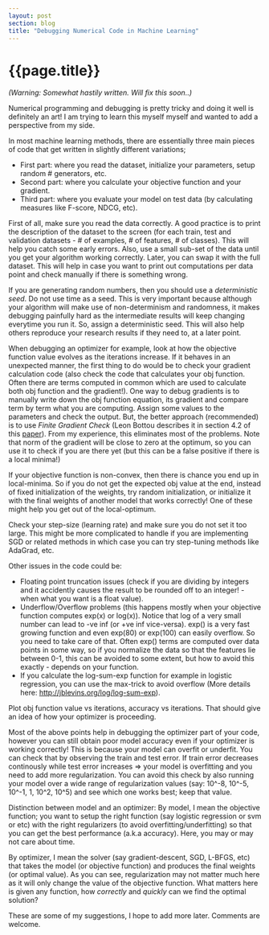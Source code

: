 ```yaml
---
layout: post
section: blog
title: "Debugging Numerical Code in Machine Learning"
---
```


# {{page.title}}

<i>(Warning: Somewhat hastily written. Will fix this soon..) </i><br>

Numerical programming and debugging is pretty tricky and doing it well is definitely an art! I am trying to learn this myself myself and wanted to add a perspective from my side.

In most machine learning methods, there are essentially three main pieces of code that get written in slightly different variations; 
<ul>
<li>First part: where you read the dataset, initialize your parameters, setup random # generators, etc.</li>
<li>Second part: where you calculate your objective function and your gradient.</li> 
<li>Third part: where you evaluate your model on test data (by calculating measures like F-score, NDCG, etc).</li>
</ul>

First of all, make sure you read the data correctly. A good practice is to print the description of the dataset to the screen (for each train, test and validation datasets - # of examples, # of features, # of classes). This will help you catch some early errors. Also, use a small sub-set of the data until you get your algorithm working correctly. Later, you can swap it with the full dataset. This will help in case you want to print out computations per data point and check manually if there is something wrong.

If you are generating random numbers, then you should use a <i>deterministic seed</i>. Do not use time as a seed. This is very important because although your algorithm will make use of non-determinism and randomness, it makes   debugging painfully hard as the intermediate results will keep changing everytime you run it. So, assign a deterministic seed. This will also help others reproduce your research results if they need to, at a later point.

When debugging an optimizer for example, look at how the objective function value evolves as the iterations increase. If it behaves in an unexpected manner, the first thing to do would be to check your gradient calculation code (also check the code that calculates your obj function. Often there are terms computed in common which are used to calculate both obj function and the gradient!). One way to debug gradients is to manually write down the obj function equation, its gradient and compare term by term what you are computing. Assign some values to the parameters and check the output. But, the better approach (recommended) is to use <i>Finite Gradient Check</i> (Leon Bottou describes it in section 4.2 of this <a href="http://research.microsoft.com/pubs/192769/tricks-2012.pdf">paper</a>). From my experience, this eliminates most of the problems.
Note that norm of the gradient will be close to zero at the optimum, so you can use it to check if you are there yet (but this can be a false positive if there is a local minima!)

If your objective function is non-convex, then there is chance you end up in local-minima. So if you do not get the expected obj value at the end, instead of fixed initialization of the weights, try random initialization, or initialize it with the final weights of another model that works correctly! One of these might help you get out of the local-optimum.

Check your step-size (learning rate) and make sure you do not set it too large. This might be more complicated to handle if you are implementing SGD or related methods in which case you can try step-tuning methods like AdaGrad, etc.

Other issues in the code could be:
<ul>
<li>Floating point truncation issues (check if you are dividing by integers and it accidently causes the result to be rounded off to an integer! - when what you want is a float value).</li>
<li>Underflow/Overflow problems (this happens mostly when your objective function computes exp(x) or log(x)). Notice that log of a very small number can lead to -ve inf (or +ve inf vice-versa). exp() is a very fast growing function and even exp(80) or exp(100) can easily overflow. So you need to take care of that. Often exp() terms are computed over data points in some way, so if you normalize the data so that the features lie between 0-1, this can be avoided to some extent, but how to avoid this exactly - depends on your function.</li>
<li>If you calculate the log-sum-exp function for example in logistic regression, you can use the max-trick to avoid overflow (More details here: <a href="http://jblevins.org/log/log-sum-exp">http://jblevins.org/log/log-sum-exp</a>).</li>
</ul>

Plot obj function value vs iterations, accuracy vs iterations. That should give an idea of how your optimizer is proceeding.

Most of the above points help in debugging the optimizer part of your code, however you can still obtain poor model accuracy even if your optimizer is working correctly! This is because your model can overfit or underfit. You can check that by observing the train and test error. If train error decreases continously while test error increases => your model is overfitting and you need to add more regularization. You can avoid this check by also running your model over a wide range of regularization values (say: 10^-8, 10^-5, 10^-1, 1, 10^2, 10^5) and see which one works best; keep that value.

Distinction between model and an optimizer: 
By model, I mean the objective function; you want to setup the right function (say logistic regression or svm or etc) with the right regularizers (to avoid overfitting/underfitting) so that you can get the best performance (a.k.a accuracy). Here, you may or may not care about time.

By optimizer, I mean the solver (say gradient-descent, SGD, L-BFGS, etc) that takes the model (or objective function) and produces the final weights (or optimal value). As you can see, regularization may not matter much here as it will only change the value of the objective function. What matters here is given any function, how <i>correctly</i> and <i>quickly</i> can we find the optimal solution?

These are some of my suggestions, I hope to add more later. Comments are welcome.

